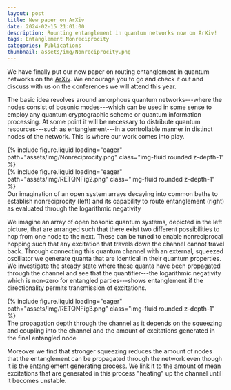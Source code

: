 ```yaml
---
layout: post
title: New paper on ArXiv
date: 2024-02-15 21:01:00
description: Rounting entanglement in quantum networks now on ArXiv!
tags: Entanglement Nonreciprocity
categories: Publications
thumbnail: assets/img/Nonreciprocity.png
---
```


We have finally put our new paper on routing entanglement in quantum networks on the [ArXiv](https://arxiv.org/abs/2402.08102). We encourage you to go and check it out and discuss with us on the conferences we will attend this year.

The basic idea revolves around amorphous quantum networks---where the nodes consist of bosonic modes---which can be used in some sense to employ any quantum cryptographic scheme or quantum information processing. At some point it will be necessary to distribute quantum resources---such as entanglement---in a controllable manner in distinct nodes of the network. This is where our work comes into play.

<div class="row mt-3">
    <div class="col-sm mt-3 mt-md-0">
        {% include figure.liquid loading="eager" path="assets/img/Nonreciprocity.png" class="img-fluid rounded z-depth-1" %}
    </div>
    <div class="col-sm mt-3 mt-md-0">
        {% include figure.liquid loading="eager" path="assets/img/RETQNFig2.png" class="img-fluid rounded z-depth-1" %}
    </div>
</div>
<div class="caption">
    Our imagination of an open system arrays decaying into common baths to establish nonreciprocity (left) and its capability to route entanglement (right) as evaluated through the logarithmic negativity
</div>

We imagine an array of open bosonic quantum systems, depicted in the left picture, that are arranged such that there exist two different possibilities to hop from one node to the next. These can be tuned to enable nonreciprocal hopping such that any excitation that travels down the channel cannot travel back. Through connecting this quantum channel with an external, squeezed oscillator we generate quanta that are identical in their quantum properties. We investigate the steady state where these quanta have been propagated through the channel and see that the quantifier---the logarithmic negativity which is non-zero for entangled parties---shows entanglement if the directionality permits transmission of excitations.

<div class="row mt-3">
    <div class="col-sm mt-3 mt-md-0">
        {% include figure.liquid loading="eager" path="assets/img/RETQNFig3.png" class="img-fluid rounded z-depth-1" %}
    </div>
</div>
<div class="caption">
    The propagation depth through the channel as it depends on the squeezing and coupling into the channel and the amount of excitations generated in the final entangled node
</div>

Moreover we find that stronger squeezing reduces the amount of nodes that the entanglement can be propagated through the network even though it is the entanglement generating process. We link it to the amount of mean excitations that are generated in this process "heating" up the channel until it becomes unstable.
